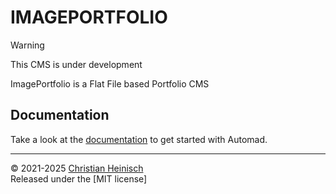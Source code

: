 # IMAGEPORTFOLIO

> [!WARNING]
> This CMS is under development

ImagePortfolio is a Flat File based Portfolio CMS

## Documentation

Take a look at the [documentation](https://docs.image-portfolio.org) to get started with Automad.

---

© 2021-2025 [Christian Heinisch](https://heimfisch.de)  
Released under the [MIT license]
